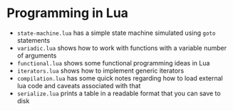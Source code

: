 # Programming in Lua

* ```state-machine.lua``` has a simple state machine simulated using ```goto``` statements
* ```variadic.lua``` shows how to work with functions with a variable number of arguments
* ```functional.lua``` shows some functional programming ideas in Lua
* ```iterators.lua``` shows how to implement generic iterators
* ```compilation.lua``` has some quick notes regarding how to load external lua code and caveats associated with that
* ```serialize.lua``` prints a table in a readable format that you can save to disk

